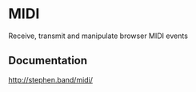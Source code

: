 # MIDI

Receive, transmit and manipulate browser MIDI events

## Documentation

http://stephen.band/midi/
